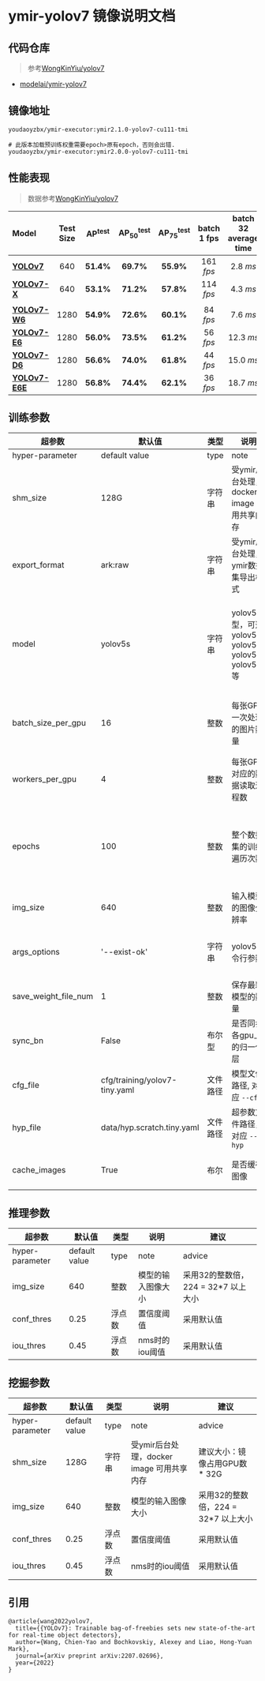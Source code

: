 # ymir-yolov7 镜像说明文档

## 代码仓库

> 参考[WongKinYiu/yolov7](https://github.com/WongKinYiu/yolov7)
- [modelai/ymir-yolov7](https://github.com/modelai/ymir-yolov7)

## 镜像地址

```
youdaoyzbx/ymir-executor:ymir2.1.0-yolov7-cu111-tmi

# 此版本加载预训练权重需要epoch>原有epoch，否则会出错. 
youdaoyzbx/ymir-executor:ymir2.0.0-yolov7-cu111-tmi
```

## 性能表现

> 数据参考[WongKinYiu/yolov7](https://github.com/WongKinYiu/yolov7)

| Model | Test Size | AP<sup>test</sup> | AP<sub>50</sub><sup>test</sup> | AP<sub>75</sub><sup>test</sup> | batch 1 fps | batch 32 average time |
| :-- | :-: | :-: | :-: | :-: | :-: | :-: |
| [**YOLOv7**](https://github.com/WongKinYiu/yolov7/releases/download/v0.1/yolov7.pt) | 640 | **51.4%** | **69.7%** | **55.9%** | 161 *fps* | 2.8 *ms* |
| [**YOLOv7-X**](https://github.com/WongKinYiu/yolov7/releases/download/v0.1/yolov7x.pt) | 640 | **53.1%** | **71.2%** | **57.8%** | 114 *fps* | 4.3 *ms* |
|  |  |  |  |  |  |  |
| [**YOLOv7-W6**](https://github.com/WongKinYiu/yolov7/releases/download/v0.1/yolov7-w6.pt) | 1280 | **54.9%** | **72.6%** | **60.1%** | 84 *fps* | 7.6 *ms* |
| [**YOLOv7-E6**](https://github.com/WongKinYiu/yolov7/releases/download/v0.1/yolov7-e6.pt) | 1280 | **56.0%** | **73.5%** | **61.2%** | 56 *fps* | 12.3 *ms* |
| [**YOLOv7-D6**](https://github.com/WongKinYiu/yolov7/releases/download/v0.1/yolov7-d6.pt) | 1280 | **56.6%** | **74.0%** | **61.8%** | 44 *fps* | 15.0 *ms* |
| [**YOLOv7-E6E**](https://github.com/WongKinYiu/yolov7/releases/download/v0.1/yolov7-e6e.pt) | 1280 | **56.8%** | **74.4%** | **62.1%** | 36 *fps* | 18.7 *ms* |


## 训练参数

| 超参数 | 默认值 | 类型 | 说明 | 建议 |
| - | - | - | - | - |
| hyper-parameter | default value | type | note | advice |
| shm_size | 128G | 字符串| 受ymir后台处理，docker image 可用共享内存 | 建议大小：镜像占用GPU数 * 32G |
| export_format | ark:raw | 字符串| 受ymir后台处理，ymir数据集导出格式 | - |
| model | yolov5s | 字符串 | yolov5模型，可选yolov5n, yolov5s, yolov5m, yolov5l等 | 建议：速度快选yolov5n, 精度高选yolov5l, yolov5x, 平衡选yolov5s或yolov5m |
| batch_size_per_gpu | 16 | 整数 | 每张GPU一次处理的图片数量 | 建议大小：显存占用<50% 可增加2倍加快训练速度 |
| workers_per_gpu | 4 | 整数 | 每张GPU对应的数据读取进程数 | - |
| epochs | 100 | 整数 | 整个数据集的训练遍历次数 | 建议：必要时分析tensorboard确定是否有必要改变，一般采用默认值即可 |
| img_size | 640 | 整数 | 输入模型的图像分辨率 | - |
| args_options | '--exist-ok' | 字符串 | yolov5命令行参数 | 建议：专业用户可用yolov5所有命令行参数 |
| save_weight_file_num | 1 | 整数 | 保存最新模型的数量 | - |
| sync_bn | False | 布尔型 | 是否同步各gpu上的归一化层 | 建议：开启以提高训练稳定性及精度 |
| cfg_file | cfg/training/yolov7-tiny.yaml | 文件路径 | 模型文件路径, 对应 `--cfg` | 参考[cfg/training](https://github.com/modelai/ymir-yolov7/tree/ymir/cfg/training) |
| hyp_file | data/hyp.scratch.tiny.yaml | 文件路径 | 超参数文件路径，对应 `--hyp` | 参考[data](https://github.com/modelai/ymir-yolov7/tree/ymir/data) |
| cache_images | True | 布尔 | 是否缓存图像 | 设置为True可加快训练速度 |


## 推理参数

| 超参数 | 默认值 | 类型 | 说明 | 建议 |
| - | - | - | - | - |
| hyper-parameter | default value | type | note | advice |
| img_size | 640 | 整数 | 模型的输入图像大小 | 采用32的整数倍，224 = 32*7 以上大小 |
| conf_thres | 0.25 | 浮点数 | 置信度阈值 | 采用默认值 |
| iou_thres | 0.45 | 浮点数 | nms时的iou阈值 | 采用默认值 |

## 挖掘参数

| 超参数 | 默认值 | 类型 | 说明 | 建议 |
| - | - | - | - | - |
| hyper-parameter | default value | type | note | advice |
| shm_size | 128G | 字符串| 受ymir后台处理，docker image 可用共享内存 | 建议大小：镜像占用GPU数 * 32G |
| img_size | 640 | 整数 | 模型的输入图像大小 | 采用32的整数倍，224 = 32*7 以上大小 |
| conf_thres | 0.25 | 浮点数 | 置信度阈值 | 采用默认值 |
| iou_thres | 0.45 | 浮点数 | nms时的iou阈值 | 采用默认值 |

## 引用
```
@article{wang2022yolov7,
  title={{YOLOv7}: Trainable bag-of-freebies sets new state-of-the-art for real-time object detectors},
  author={Wang, Chien-Yao and Bochkovskiy, Alexey and Liao, Hong-Yuan Mark},
  journal={arXiv preprint arXiv:2207.02696},
  year={2022}
}
```
